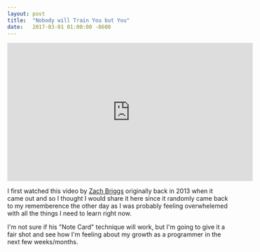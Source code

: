 ```yaml
---
layout: post
title:  "Nobody will Train You but You"
date:   2017-03-01 01:00:00 -0600
---
```


<iframe width="560" height="315" src="https://www.youtube.com/embed/-0yajJLVbzw"
frameborder="0" allowfullscreen></iframe>

I first watched this video by [Zach Briggs](https://twitter.com/TheOtherZach)
originally back in 2013 when it came out and so I thought I would share it here
since it randomly came back to my rememberence the other day as I was probably
feeling overwhelemed with all the things I need to learn right now.

I'm not sure if his "Note Card" technique will work, but I'm going to give it a
fair shot and see how I'm feeling about my growth as a programmer in the next
few weeks/months.
